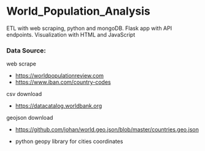 # World_Population_Analysis
ETL with web scraping, python and mongoDB. Flask  app with API endpoints. Visualization with HTML and JavaScript 


### Data Source: 

web scrape
* https://worldpopulationreview.com
* https://www.iban.com/country-codes

csv download 
* https://datacatalog.worldbank.org

geojson download
* https://github.com/johan/world.geo.json/blob/master/countries.geo.json

* python geopy library for cities coordinates
